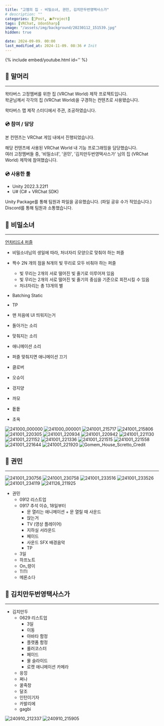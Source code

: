 ```yaml
---
title: "고멤의 집 - 비밀소녀, 권민, 김치만두번영택사스가"
# description: ""
categories: [📀Post, 🫐Project]
tags: [VRChat, UdonSharp]
image: "/assets/img/background/20230112_151539.jpg"
hidden: true

date: 2024-09-09. 00:00
last_modified_at: 2024-11-09. 08:36 # Init
---
```


{% include embed/youtube.html id='' %}

## 📀 말머리

---

왁타버스 고정멤버를 위한 집 (VRChat World) 제작 프로젝트입니다.  
왁굳님께서 각각의 집 (VRChat World)을 구경하는 컨텐츠로 사용됐습니다.  

왁타버스 맵 제작 스터디에서 주관, 조공하였습니다.  

### 💿 참여 / 담당

본 컨텐츠는 VRChat 게임 내에서 진행되었습니다.  

해당 컨텐츠에 사용된 VRChat World 내 기능 프로그래밍을 담당했습니다.  
여러 고정멤버들 중, '비밀소녀', '권민', '김치만두번영택사스가' 님의 집 (VRChat World) 제작에 참여했습니다.  

### 💿 사용한 툴

- Unity 2022.3.22f1
- U# (C# + VRChat SDK)

Unity Package를 통해 팀원과 파일을 공유했습니다. (파일 공유 수가 적었습니다.)  
Discord를 통해 팀원과 소통했습니다.  

## 📀 비밀소녀

---

[언차티드4 퍼즐](https://youtu.be/JHXERIrnP9U?si=YsjDNXqDDtq4HTUh&t=240)  

- 비밀소녀님의 생일에 따라, 처녀자리 모양으로 맞춰야 하는 퍼즐

- 짝수 2N 개의 점을 N개의 빛 무리로 모두 비춰야 하는 퍼즐
  - 빛 무리는 2개의 서로 떨어진 빛 줄기로 이루어져 있음
  - 빛 무리는 2개의 서로 떨어진 빛 줄기의 중심을 기준으로 회전시킬 수 있음
  - 처녀자리는 총 13개의 별

- Batching Static
- TP

- 맨 처음에 UI 띄워지는거
- 돌아가는 소리
- 맞춰지는 소리
- 애니메이션 소리
- 퍼즐 맞춰지면 애니메이션 끄기

- 클로버
- 오슈이
- 겅지양
- 까모
- 돝돝
- 초옥

![241000_000000](/assets/project/Gomem_House/Scretto/241000_000000.png)
![241000_000001](/assets/project/Gomem_House/Scretto/241000_000001.png)
![241001_215717](/assets/project/Gomem_House/Scretto/241001_215717.png)
![241001_215806](/assets/project/Gomem_House/Scretto/241001_215806.png)
![241001_220305](/assets/project/Gomem_House/Scretto/241001_220305.png)
![241001_220934](/assets/project/Gomem_House/Scretto/241001_220934.png)
![241001_220942](/assets/project/Gomem_House/Scretto/241001_220942.png)
![241001_221130](/assets/project/Gomem_House/Scretto/241001_221130.png)
![241001_221152](/assets/project/Gomem_House/Scretto/241001_221152.png)
![241001_221336](/assets/project/Gomem_House/Scretto/241001_221336.png)
![241001_221515](/assets/project/Gomem_House/Scretto/241001_221515.png)
![241001_221558](/assets/project/Gomem_House/Scretto/241001_221558.png)
![241001_221644](/assets/project/Gomem_House/Scretto/241001_221644.png)
![241001_221920](/assets/project/Gomem_House/Scretto/241001_221920.png)
![Gomem_House_Scretto_Credit](/assets/project/Gomem_House/Scretto/Gomem_House_Scretto_Credit.png)

## 📀 권민

---

![241001_230756](/assets/project/Gomem_House/Kwon/241001_230756.png)
![241001_230758](/assets/project/Gomem_House/Kwon/241001_230758.png)
![241001_233516](/assets/project/Gomem_House/Kwon/241001_233516.png)
![241001_233526](/assets/project/Gomem_House/Kwon/241001_233526.png)
![241001_234119](/assets/project/Gomem_House/Kwon/241001_234119.png)
![241126_211925](/assets/project/Gomem_House/Kwon/241126_211925.png)

- 권민
  - 0912 리스트업
  - 0917 추석 이슈, 18일부터
    - 문 열리는 애니메이션 + 문 열릴 때 사운드
    - 앉는거
    - TV (영상 플레이어)
    - 지하실 서라운드
    - 페이드
    - 사운드 SFX 배경음악
    - TP
  - 3일
  - 하프노트
  - On_령이
  - TITI
  - 메론소다

## 📀 김치만두번영택사스가

---

- 김치만두
  - 0629 리스트업
    - 3일
    - 이동
    - 아바타 함정
    - 플랫폼 함정
    - 롤러코스터
    - 페이드
    - 물 슬라이드
    - 로켓 애니메이션 카메라
  - 응낑
  - 쩌나
  - 꿀죽창
  - 달조
  - 인턴이기자
  - 카발리에
  - gagbi

![240910_212337](/assets/project/Gomem_House/Kimchimandu/240910_212337.png)
![240910_215905](/assets/project/Gomem_House/Kimchimandu/240910_215905.png)
